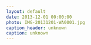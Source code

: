 ```yaml
---
layout: default
date: 2013-12-01 00:00:00
photo: IMG-20131201-WA0001.jpg
caption_header: unknown
caption: unknown
---
```

